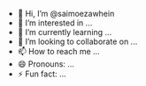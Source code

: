 - 👋 Hi, I’m @saimoezawhein
- 👀 I’m interested in ...
- 🌱 I’m currently learning ...
- 💞️ I’m looking to collaborate on ...
- 📫 How to reach me ...
- 😄 Pronouns: ...
- ⚡ Fun fact: ...

<!---
saimoezawhein/saimoezawhein is a ✨ special ✨ repository because its `README.md` (this file) appears on your GitHub profile.
You can click the Preview link to take a look at your changes.
--->
